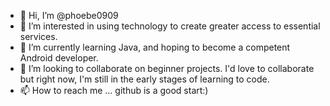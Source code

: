 - 👋 Hi, I’m @phoebe0909
- 👀 I’m interested in using technology to create greater access to essential services.
- 🌱 I’m currently learning Java, and hoping to become a competent Android developer.
- 💞️ I’m looking to collaborate on beginner projects. I'd love to collaborate but right now, I'm still in the early stages of learning to code.
- 📫 How to reach me ... github is a good start:)

<!---
phoebe0909/phoebe0909 is a ✨ special ✨ repository because its `README.md` (this file) appears on your GitHub profile.
You can click the Preview link to take a look at your changes.
--->
